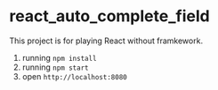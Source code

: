 # react_auto_complete_field
This project is for playing React without framkework.
1. running ```npm install```
2. running ```npm start```
3. open ```http://localhost:8080```
